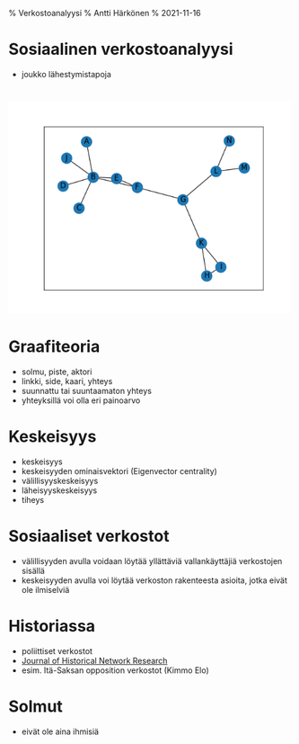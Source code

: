 % Verkostoanalyysi
% Antti Härkönen
% 2021-11-16

# Sosiaalinen verkostoanalyysi

- joukko lähestymistapoja

#

![verkosto](../img/network_1.png)

# Graafiteoria

- solmu, piste, aktori
- linkki, side, kaari, yhteys
- suunnattu tai suuntaamaton yhteys
- yhteyksillä voi olla eri painoarvo

# Keskeisyys

- keskeisyys
- keskeisyyden ominaisvektori (Eigenvector centrality)
- välillisyyskeskeisyys
- läheisyyskeskeisyys
- tiheys

# Sosiaaliset verkostot

- välillisyyden avulla voidaan löytää yllättäviä vallankäyttäjiä verkostojen sisällä
- keskeisyyden avulla voi löytää verkoston rakenteesta asioita, jotka eivät ole ilmiselviä

# Historiassa

- poliittiset verkostot
- [Journal of Historical Network Research](https://jhnr.uni.lu/index.php/jhnr/index) 
- esim. Itä-Saksan opposition verkostot (Kimmo Elo)

# Solmut

- eivät ole aina ihmisiä